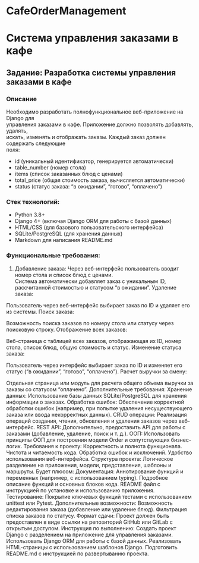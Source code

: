 # CafeOrderManagement
# Система управления заказами в кафе

## Задание: Разработка системы управления заказами в кафе
### Описание  
Необходимо разработать полнофункциональное веб-приложение на Django для  
управления заказами в кафе. Приложение должно позволять добавлять, удалять,  
искать, изменять и отображать заказы. Каждый заказ должен содержать следующие  
поля:
 - id (уникальный идентификатор, генерируется автоматически)
 - table_number (номер стола)
 - items (список заказанных блюд с ценами)
 - total_price (общая стоимость заказа, вычисляется автоматически)
 - status (статус заказа: “в ожидании”, “готово”, “оплачено”)

### Стек технологий:

 - Python 3.8+
 - Django 4+ (включая Django ORM для работы с базой данных)
 - HTML/CSS (для базового пользовательского интерфейса)
 - SQLite/PostgreSQL (для хранения данных)
 - Markdown для написания README.md

### Функциональные требования:
1. Добавление заказа:
    Через веб-интерфейс пользователь вводит номер стола и список блюд с ценами.  
Система автоматически добавляет заказ с уникальным ID, рассчитанной стоимостью и статусом “в ожидании”.
Удаление заказа:


Пользователь через веб-интерфейс выбирает заказ по ID и удаляет его из системы.
Поиск заказа:


Возможность поиска заказов по номеру стола или статусу через поисковую строку.
Отображение всех заказов:


Веб-страница с таблицей всех заказов, отображающая их ID, номер стола, список блюд, общую стоимость и статус.
Изменение статуса заказа:


Пользователь через интерфейс выбирает заказ по ID и изменяет его статус (“в ожидании”, “готово”, “оплачено”).
Расчет выручки за смену:


Отдельная страница или модуль для расчета общего объема выручки за заказы со статусом “оплачено”.
Дополнительные требования:
Хранение данных: Использование базы данных SQLite/PostgreSQL для хранения информации о заказах.
Обработка ошибок: Обеспечение корректной обработки ошибок (например, при попытке удаления несуществующего заказа или ввода некорректных данных).
CRUD операции: Реализация операций создания, чтения, обновления и удаления заказов через веб-интерфейс.
REST API: Дополнительно, предоставить API для работы с заказами (добавление, удаление, поиск и т. д.).
ООП: Использовать принципы ООП для построения модели Order и сопутствующих бизнес-логик.
Требования к проекту:
Корректность и полнота функционала.
Чистота и читаемость кода.
Обработка ошибок и исключений.
Удобство использования веб-интерфейса.
Структура проекта: Логическое разделение на приложения, модели, представления, шаблоны и маршруты.
Будет плюсом:
Документация:
Аннотирование функций и переменных (например, с использованием typing).
Подробное описание функций и основных блоков кода.
README файл с инструкцией по установке и использованию приложения.
Тестирование:
Покрытие ключевых функций тестами с использованием unittest или Pytest.
Дополнительные возможности:
Возможность редактирования заказа (добавление или удаление блюд).
Фильтрация списка заказов по статусу.
Формат сдачи: Проект должен быть предоставлен в виде ссылки на репозиторий GitHub или GitLab с открытым доступом.
Инструкция по выполнению:
Создать проект Django с разделением на приложение для управления заказами.
Использовать Django ORM для работы с базой данных.
Реализовать HTML-страницы с использованием шаблонов Django.
Подготовить README.md с инструкцией по развертыванию проекта.

